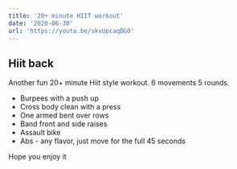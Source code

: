 ```yaml
---
title: '20+ minute HIIT workout'
date: '2020-06-30'
url: 'https://youtu.be/skvUpcaqDG0'
---
```


## Hiit back

Another fun 20+ minute Hiit style workout.  6 movements 5 rounds.

- Burpees with a push up
- Cross body clean with a press
- One armed bent over rows
- Band front and side raises
- Assault bike
- Abs - any flavor, just move for the full 45 seconds

Hope you enjoy it
